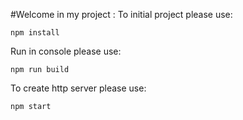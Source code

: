 #Welcome in my project :
To initial project please use:
 ```
npm install
```

Run in console please use:
```
npm run build
```
To create http server please use:
```
npm start
```
